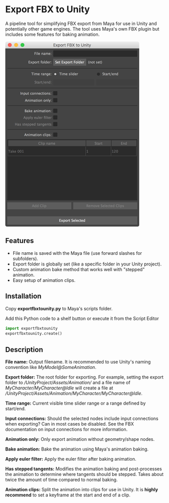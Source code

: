 # Export FBX to Unity

A pipeline tool for simplifying FBX export from Maya for use in Unity and potentially other game engines. The tool uses Maya's own FBX plugin but includes some features for baking animation.

![](export_fbx_to_unity_screenshot.png)

## Features

- File name is saved with the Maya file (use forward slashes for subfolders). 
- Export folder is globally set (like a specific folder in your Unity project).
- Custom animation bake method that works well with "stepped" animation.
- Easy setup of animation clips.

## Installation

Copy __exportfbxtounity.py__ to Maya's scripts folder.

Add this Python code to a shelf button or execute it from the Script Editor

```python
import exportfbxtounity
exportfbxtounity.create()
```

## Description

**File name:** Output filename. It is recommended to use Unity's naming convention like _MyModel@SomeAnimation_.

**Export folder:** The root folder for exporting. For example, setting the export folder to _/UnityProject/Assets/Animation/_ and a file name of _MyCharacter/MyCharacter@Idle_ will create a file at _/UnityProject/Assets/Animation/MyCharacter/MyCharacter@Idle_.

**Time range:** Current visible time slider range or a range defined by start/end.

**Input connections:** Should the selected nodes include input connections when exporting? Can in most cases be disabled. See the FBX documentation on input connections for more information.

**Animation only:** Only export animation without geometry/shape nodes.

**Bake animation:** Bake the animation using Maya's animation baking.

**Apply euler filter:** Apply the euler filter after baking animation.

**Has stepped tangents:** Modifies the animation baking and post-processes the animation to determine where tangents should be stepped. Takes about twice the amount of time compared to normal baking.

**Animation clips:** Split the animation into clips for use in Unity. It is **highly recommend** to set a keyframe at the start and end of a clip.